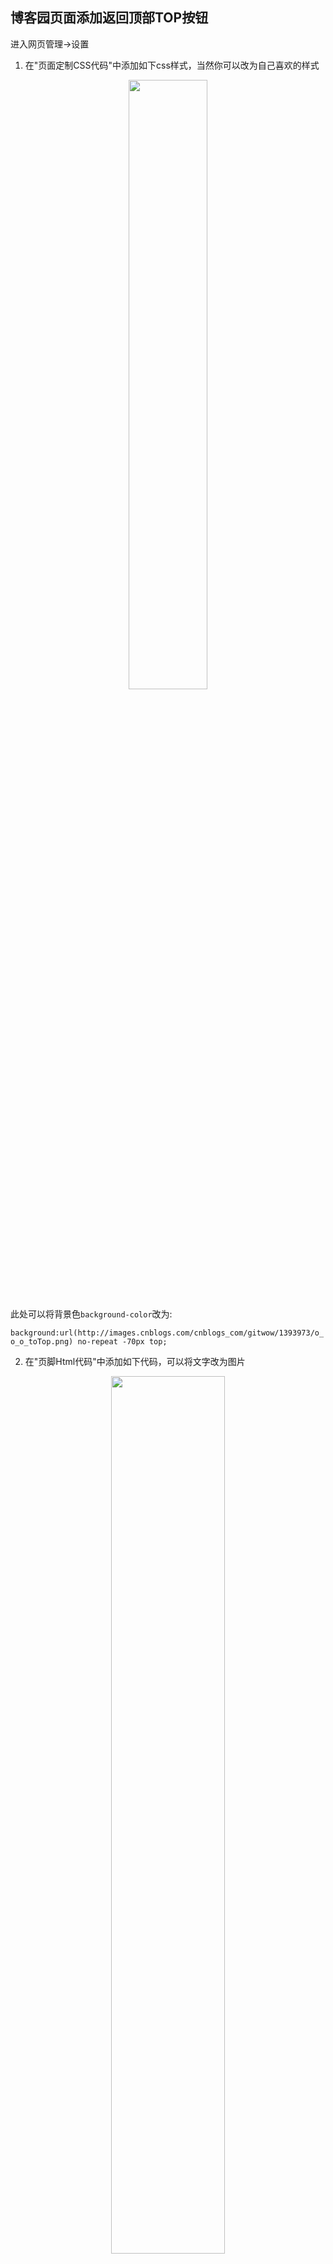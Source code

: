 ## 博客园页面添加返回顶部TOP按钮

进入网页管理->设置
1. 在"页面定制CSS代码"中添加如下css样式，当然你可以改为自己喜欢的样式

<center>
<img src="https://img2018.cnblogs.com/blog/1588269/201902/1588269-20190217124004268-194312892.jpg" width="50%" />
</center>

此处可以将背景色`background-color`改为:

`background:url(http://images.cnblogs.com/cnblogs_com/gitwow/1393973/o_o_o_toTop.png) no-repeat -70px top;`


2. 在"页脚Html代码"中添加如下代码，可以将文字改为图片

<center>
<img src="https://img2018.cnblogs.com/blog/1588269/201902/1588269-20190217123954027-2088378717.jpg" width="60%" />
</center>

* 此处`<a href="#top">`改为:`#_labelTop`,我的博客园好像没有`#top`
* <a id = "1">#1</a>文字TOP必须留着,才能跳转到锚点`#_labelTop`,而且也不知道怎么将文字改为图片??

点击保存按钮
这样就在自己的页面添加了回到顶部的Top按钮

## 利用jQuery制作带动画版本的TOP跳转

* 首先需要在顶部添加如下html元素：
    <center>
    <img src="https://img2018.cnblogs.com/blog/1588269/201902/1588269-20190217125156128-576084718.jpg" width="80%" />
    </center>
    其中a标签指向锚点top，可以在顶部放置一个`<a name="top"></a>`的锚点，这样在浏览器不支持js时也可以实现返回顶部的效果了。([#1](#1))

* css样式

    要想让返回顶部的图片显示在右侧，还需要一些css样式，如下(`页面定制CSS代码`)：

<div class="cnblogs_Highlighter">
<pre class="brush:css;gutter:true;">
#back-to-top {
    background:transparent url(http://images.cnblogs.com/cnblogs_com/gitwow/1393973/o_o_o_toTop.png) no-repeat -70px top;
    width:57px;
    height:57px;
    overflow:hidden;
    position:fixed;
    right:0px;
    bottom:0px;
    cursor:pointer;
}
</pre>
</div>

* 页脚Html代码

<div class="cnblogs_Highlighter">
<pre class="brush:html;gutter:true;">
<span style="font-size:14px"><p id="back-to-top"><a href="#_labelTop"><span></span></a></p></span>
<script src="http://ajax.microsoft.com/ajax/jQuery/jquery-1.7.2.min.js"></script>
<script>
$(function(){
        //当滚动条的位置处于距顶部100像素以下时，跳转链接出现，否则消失
        $(function () {
            $(window).scroll(function(){
                if ($(window).scrollTop()>100){
                    $("#back-to-top").fadeIn(1500);
                }
                else
                {
                    $("#back-to-top").fadeOut(1500);
                }
            });

            //当点击跳转链接后，回到页面顶部位置
            $("#back-to-top").click(function(){
                //$('body,html').animate({scrollTop:0},1000);
        if ($('html').scrollTop()) {
                $('html').animate({ scrollTop: 0 }, 1000);
                return false;
            }
            $('body').animate({ scrollTop: 0 }, 1000);
                 return false;            
           });       
     });    
});
</script>
</pre>
</div>

## JavaScript自动生成博文目录导航

> 参考:[JavaScript自动生成博文目录导航 - 孤傲苍狼 - 博客园  ](https://www.cnblogs.com/xdp-gacl/p/3718879.html)

### 1.JavaScript实现方式:

> 实现原理：首先通过调用DOM方法，判断出浏览器滚动条（scroll bar）的当前位置，记为currentPos；然后计算出目标标题（target title）的距页面顶端的距离，记为finalPos；最后通过一定的算法实现平滑过度。

### 2.源代码

　　下面是这个JS工具的相关源代码：

    2.1 js代码,页首Html代码

<div class="cnblogs_Highlighter">
<pre class="brush:javascript;gutter:true;">
<script type="text/javascript">
/*
    功能：生成博客目录的JS工具
    测试：IE8，火狐，google测试通过
    孤傲苍狼
    2014-5-11
*/
var BlogDirectory = {
    /*
        获取元素位置，距浏览器左边界的距离（left）和距浏览器上边界的距离（top）
    */
    getElementPosition:function (ele) {        
        var topPosition = 0;
        var leftPosition = 0;
        while (ele){              
            topPosition += ele.offsetTop;
            leftPosition += ele.offsetLeft;        
            ele = ele.offsetParent;     
        }  
        return {top:topPosition, left:leftPosition}; 
    },

    /*
    获取滚动条当前位置
    */
    getScrollBarPosition:function () {
        var scrollBarPosition = document.body.scrollTop || document.documentElement.scrollTop;
        return  scrollBarPosition;
    },
    
    /*
    移动滚动条，finalPos 为目的位置，internal 为移动速度
    */
    moveScrollBar:function(finalpos, interval) {

        //若不支持此方法，则退出
        if(!window.scrollTo) {
            return false;
        }

        //窗体滚动时，禁用鼠标滚轮
        window.onmousewheel = function(){
            return false;
        };
          
        //清除计时
        if (document.body.movement) { 
            clearTimeout(document.body.movement); 
        } 

        var currentpos =BlogDirectory.getScrollBarPosition();//获取滚动条当前位置

        var dist = 0; 
        if (currentpos == finalpos) {//到达预定位置，则解禁鼠标滚轮，并退出
            window.onmousewheel = function(){
                return true;
            }
            return true; 
        } 
        if (currentpos < finalpos) {//未到达，则计算下一步所要移动的距离
            dist = Math.ceil((finalpos - currentpos)/10); 
            currentpos += dist; 
        } 
        if (currentpos > finalpos) { 
            dist = Math.ceil((currentpos - finalpos)/10); 
            currentpos -= dist; 
        }
        
        var scrTop = BlogDirectory.getScrollBarPosition();//获取滚动条当前位置
        window.scrollTo(0, currentpos);//移动窗口
        if(BlogDirectory.getScrollBarPosition() == scrTop)//若已到底部，则解禁鼠标滚轮，并退出
        {
            window.onmousewheel = function(){
                return true;
            }
            return true;
        }
        
        //进行下一步移动
        var repeat = "BlogDirectory.moveScrollBar(" + finalpos + "," + interval + ")"; 
        document.body.movement = setTimeout(repeat, interval); 
    },
    
    htmlDecode:function (text){
        var temp = document.createElement("div");
        temp.innerHTML = text;
        var output = temp.innerText || temp.textContent;
        temp = null;
        return output;
    },

    /*
    创建博客目录，
    id表示包含博文正文的 div 容器的 id，
    mt 和 st 分别表示主标题和次级标题的标签名称（如 H2、H3，大写或小写都可以！），
    interval 表示移动的速度
    */
    createBlogDirectory:function (id, mt, st, interval){
         //获取博文正文div容器
        var elem = document.getElementById(id);
        if(!elem) return false;
        //获取div中所有元素结点
        var nodes = elem.getElementsByTagName("*");
        //创建博客目录的div容器
        var divSideBar = document.createElement('DIV');
        divSideBar.className = 'sideBar';
        divSideBar.setAttribute('id', 'sideBar');
        var divSideBarTab = document.createElement('DIV');
        divSideBarTab.setAttribute('id', 'sideBarTab');
        divSideBar.appendChild(divSideBarTab);
        var h2 = document.createElement('H2');
        divSideBarTab.appendChild(h2);
        var txt = document.createTextNode('目录导航');
        h2.appendChild(txt);
        var divSideBarContents = document.createElement('DIV');
        divSideBarContents.style.display = 'none';
        divSideBarContents.setAttribute('id', 'sideBarContents');
        divSideBar.appendChild(divSideBarContents);
        //创建自定义列表
        var dlist = document.createElement("dl");
        divSideBarContents.appendChild(dlist);
        var num = 0;//统计找到的mt和st
        mt = mt.toUpperCase();//转化成大写
        st = st.toUpperCase();//转化成大写
        //遍历所有元素结点
        for(var i=0; i<nodes.length; i++)
        {
            if(nodes[i].nodeName == mt|| nodes[i].nodeName == st)    
            {
                //获取标题文本
                var nodetext = nodes[i].innerHTML.replace(/<\/?[^>]+>/g,"");//innerHTML里面的内容可能有HTML标签，所以用正则表达式去除HTML的标签
                nodetext = nodetext.replace(/&nbsp;/ig, "");//替换掉所有的&nbsp;
                nodetext = BlogDirectory.htmlDecode(nodetext);
                //插入锚        
                nodes[i].setAttribute("id", "blogTitle" + num);
                var item;
                switch(nodes[i].nodeName)
                {
                    case mt:    //若为主标题 
                        item = document.createElement("dt");
                        break;
                    case st:    //若为子标题
                        item = document.createElement("dd");
                        break;
                }
                
                //创建锚链接
                var itemtext = document.createTextNode(nodetext);
                item.appendChild(itemtext);
                item.setAttribute("name", num);
                item.onclick = function(){        //添加鼠标点击触发函数
                    var pos = BlogDirectory.getElementPosition(document.getElementById("blogTitle" + this.getAttribute("name")));
                    if(!BlogDirectory.moveScrollBar(pos.top, interval)) return false;
                };            
                
                //将自定义表项加入自定义列表中
                dlist.appendChild(item);
                num++;
            }
        }
        
        if(num == 0) return false; 
        /*鼠标进入时的事件处理*/
        divSideBarTab.onmouseenter = function(){
            divSideBarContents.style.display = 'block';
        }
        /*鼠标离开时的事件处理*/
        divSideBar.onmouseleave = function() {
            divSideBarContents.style.display = 'none';
        }

        document.body.appendChild(divSideBar);
    }
    
};

window.onload=function(){
    /*页面加载完成之后生成博客目录*/
    BlogDirectory.createBlogDirectory("cnblogs_post_body","h2","h3",20);
}
</script>
</pre>
</div>

修改如下:([#2](#2))

<left>
<img src="https://img2018.cnblogs.com/blog/1588269/201902/1588269-20190217222234626-1336110023.jpg" width="100%" />
</left>

    2.2. CSS样式代码<u>**页面定制CSS代码**</u>

<div class="cnblogs_Highlighter">
<pre class="brush:JavaScript;gutter:true;">
/*生成博客目录的CSS*/
#sideBar{
    font-size:12px;
    font-family:Arial, Helvetica, sans-serif;
    text-align:left;
    position:fixed;/*将div的位置固定到距离top:50px，right:0px的位置，这样div就会处在最右边的位置，距离顶部50px*/
    top:50px;
    right:0px;
    width: auto;
    height: auto; 
}
#sideBarTab{
    float:left;
    width:30px; 
    border:1px solid #e5e5e5;
    border-right:none;
    text-align:center;
    background:#ffffff;
}

#sideBarContents{
    float:left;
    overflow:auto; 
    overflow-x:hidden;!important;
    width:200px;
    min-height:108px;
    max-height:460px;
    border:1px solid #e5e5e5;
    border-right:none; 
    background:#ffffff;
}
#sideBarContents dl{
    margin:0;
    padding:0;
}

#sideBarContents dt{
    margin-top:5px;
    margin-left:5px;
}

#sideBarContents dd, dt {
    cursor: pointer;
}

#sideBarContents dd:hover, dt:hover {
    color:#A7995A;
}
</pre>
</div>

<a id="2">#2</a>`由于该css与原有的css部分同名冲突,故修改如下:`

> sideBar`--->`uprightsideBar  
> sideBarTab`--->`uprightsideBarTab  
> sideBarContents`--->`uprightsideBarContents

## 为博客园添加目录的配置总结

<left>
<img src="https://img2018.cnblogs.com/blog/1588269/201902/1588269-20190217223830958-1394994599.png" width="100%" />
</left>

## 锚点

一般的Markdown编辑器如果我们想实现页内跳转可以这样做：
定义锚点：`<span id="des">destination</span>`
定义跳转：`[jump] (#des)`

> 现在以下方法也不能使用了。所以简书的小伙伴们，放弃吧

但这套做法在简书的Markdown上就行不通了，锚点定义部分会原样输出。
简书上利用a标签也能实现跳转，但是会打开新的页面，这就难以接受了。
在简书上实现页面内的锚点跳转方法：
定义跳转：`<a href="#label">点击跳转</a>`
中间是长长的一段，此处省略一万字.....
定义锚点：`<a id="label">跳到这里来</a>`

### 【锚点简介】

锚点是网页制作中超级链接的一种，又叫命名锚记。命名锚记像一个迅速定位器一样是一种页面内的超级链接，运用相当普遍。
英文名：anchor
使用命名锚记可以在文档中设置标记，这些标记通常放在文档的特定主题处或顶部。然后可以创建到这些命名锚记的链接，这些链接可快速将访问者带到指定位置。
创建到命名锚记的链接的过程分为两步。首先，创建命名锚记，然后创建到该命名锚记的链接。

### 【锚点用法】

* 建立一个跳转的连接：
`[说明文字](#jump)`
* 标记要跳转到的位置
`<span id = "jump">跳转到这里：</span>`

## dl,dt,dd标签的使用

> [dl,dt,dd标签的使用 - 都市烟火 - 博客园](https://www.cnblogs.com/duhuo/p/5656511.html)

定义和用法:

`<dl>标签定义了定义列表（definition list）。`

`<dl>标签用于结合<dt>（定义列表中的项目）和<dd>（描述列表中的项目）。`

> dl:定义列表应该是definition list的缩写
> dt:定义标题,所以应该是definition title的缩写
> dd:描述用的,所以应该是definition description的缩写

<left>
<img src="https://img2018.cnblogs.com/blog/1588269/201902/1588269-20190217213258018-865036842.jpg" width="80%" />
</left>